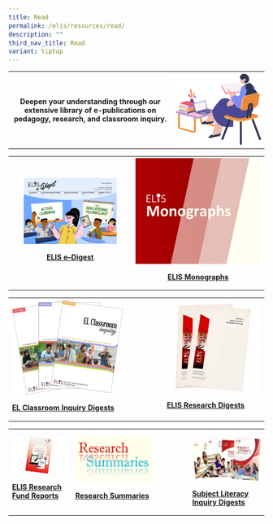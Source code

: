 ```yaml
---
title: Read
permalink: /elis/resources/read/
description: ""
third_nav_title: Read
variant: tiptap
---
```

<p></p>
<table>
<tbody>
<tr>
<th rowspan="1" colspan="2">
<p><strong>Deepen your understanding through our extensive library of e-publications on pedagogy, research, and classroom inquiry.</strong>
</p>
</th>
<th rowspan="1" colspan="1">
<div class="isomer-image-wrapper">
<img style="width: 100%" height="auto" width="100%" alt="Read" src="/images/Read_Icon.png">
</div>
</th>
</tr>
</tbody>
</table>
<p></p>
<table>
<tbody>
<tr>
<th rowspan="1" colspan="1"><a class="isomer-image-wrapper" href="https://elis.moe.edu.sg/elis/resources/read/elis-e-digest-new/"><img style="width: 80%;" height="auto" width="100%" alt="e-Digest" src="/images/ELIS_e_Digest_6_040123_page_0001.jpg"></a>
<p><strong><a href="https://cms.isomer.gov.sg/elis/resources/read/elis-e-digest-new/" rel="noopener noreferrer nofollow" target="_blank"><u>ELIS e–Digest</u></a></strong>
</p>
</th>
<th rowspan="1" colspan="1"><a class="isomer-image-wrapper" href="https://elis.moe.edu.sg/monographs/"><img style="width: 100%;" height="auto" width="100%" alt="ELIS Monographs" src="/images/Monographs__Square_.jpg"></a>
<p><a href="https://elis.moe.edu.sg/monographs/" rel="noopener noreferrer nofollow" target="_blank">ELIS Monographs</a>
</p>
</th>
</tr>
</tbody>
</table>
<table>
<tbody>
<tr>
<td rowspan="1" colspan="1">
<div class="isomer-image-wrapper">
<img style="width: 75%;" height="auto" width="100%" alt="EL Classroom Inquiry Digest" src="/images/EL_Classroom_Inquiry.jpg">
</div>
<p><strong><a href="/elis/resources/read/classroom-inquiry-digests/" rel="noopener noreferrer nofollow" target="_blank">EL Classroom Inquiry Digests</a></strong>
</p>
</td>
<td rowspan="1" colspan="1">
<div class="isomer-image-wrapper">
<img style="width: 100%" height="auto" width="100%" alt="ELIS Research Digest" src="/images/ELIS_Research_Digest.jpg">
</div>
<p><strong><a href="/elis/resources/read/research-digests/" rel="noopener noreferrer nofollow" target="_blank">ELIS Research Digests</a></strong>
</p>
</td>
</tr>
</tbody>
</table>
<table>
<tbody>
<tr>
<td rowspan="1" colspan="1">
<div class="isomer-image-wrapper">
<img style="width: 100%" height="auto" width="100%" alt="ELIS Research Reports" src="/images/ELIS_Research_Fund_Reports.jpg">
</div>
<p><strong><a href="/elis/resources/read/elis-research-fund-reports/" rel="noopener noreferrer nofollow" target="_blank">ELIS Research Fund Reports</a></strong>
</p>
</td>
<td rowspan="1" colspan="1">
<div class="isomer-image-wrapper">
<img style="width: 70%;" height="auto" width="100%" alt="Research Summaries" src="/images/Research_Summaries.png">
</div>
<p><strong><a href="/elis/resources/read/research-summaries/" rel="noopener noreferrer nofollow" target="_blank">Research Summaries</a></strong>
</p>
</td>
<td rowspan="1" colspan="1">
<p></p>
<div class="isomer-image-wrapper">
<img style="width: 100%" height="auto" width="100%" alt="Subject Literacy Inquiry Digest" src="/images/Subject_Literacy_Inquiry_Digest.png">
</div>
<p><strong><a href="/elis/resources/read/subject-literacy-inquiry-digests/" rel="noopener noreferrer nofollow" target="_blank">Subject Literacy Inquiry Digests</a></strong>
</p>
</td>
</tr>
</tbody>
</table>
<p></p>
<p></p>
<p></p>
<p></p>
<p></p>
<p></p>
<p></p>
<p></p>